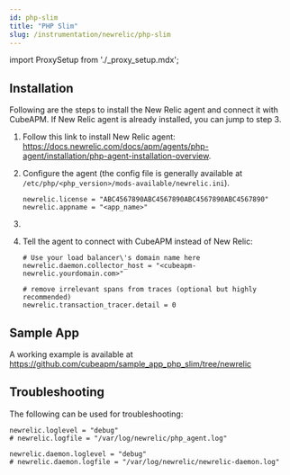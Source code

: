 ```yaml
---
id: php-slim
title: "PHP Slim"
slug: /instrumentation/newrelic/php-slim
---
```


import ProxySetup from './\_proxy_setup.mdx';

## Installation

Following are the steps to install the New Relic agent and connect it with CubeAPM. If New Relic agent is already installed, you can jump to step 3.

1. Follow this link to install New Relic agent: https://docs.newrelic.com/docs/apm/agents/php-agent/installation/php-agent-installation-overview.

1. Configure the agent (the config file is generally available at `/etc/php/<php_version>/mods-available/newrelic.ini`).

   ```shell title="newrelic.ini"
   newrelic.license = "ABC4567890ABC4567890ABC4567890ABC4567890"
   newrelic.appname = "<app_name>"
   ```

1. <ProxySetup />

1. Tell the agent to connect with CubeAPM instead of New Relic:

   ```shell title="newrelic.ini"
   # Use your load balancer\'s domain name here
   newrelic.daemon.collector_host = "<cubeapm-newrelic.yourdomain.com>"

   # remove irrelevant spans from traces (optional but highly recommended)
   newrelic.transaction_tracer.detail = 0
   ```

## Sample App

A working example is available at https://github.com/cubeapm/sample_app_php_slim/tree/newrelic

## Troubleshooting

The following can be used for troubleshooting:

```shell title="newrelic.ini"
newrelic.loglevel = "debug"
# newrelic.logfile = "/var/log/newrelic/php_agent.log"

newrelic.daemon.loglevel = "debug"
# newrelic.daemon.logfile = "/var/log/newrelic/newrelic-daemon.log"
```
